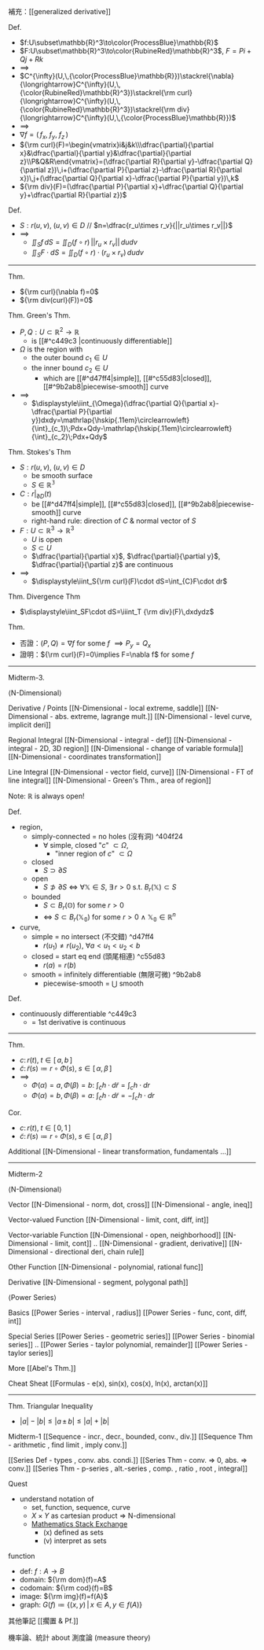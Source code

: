 
補充：[[generalized derivative]]

Def.
- $f:U\subset\mathbb{R}^3\to\color{ProcessBlue}\mathbb{R}$
- $F:U\subset\mathbb{R}^3\to\color{RubineRed}\mathbb{R}^3$, $F=Pi+Qj+Rk$
- $\implies$
- $C^{\infty}(U,\,{\color{ProcessBlue}\mathbb{R}})\stackrel{\nabla}{\longrightarrow}C^{\infty}(U,\,{\color{RubineRed}\mathbb{R}^3})\stackrel{\rm curl}{\longrightarrow}C^{\infty}(U,\,{\color{RubineRed}\mathbb{R}^3})\stackrel{\rm div}{\longrightarrow}C^{\infty}(U,\,{\color{ProcessBlue}\mathbb{R}})$
- $\implies$
- $\nabla f=(\,f_x,\;f_y,\;f_z\,)$
- ${\rm curl}(F)=\begin{vmatrix}i&j&k\\\dfrac{\partial}{\partial x}&\dfrac{\partial}{\partial y}&\dfrac{\partial}{\partial z}\\P&Q&R\end{vmatrix}=(\dfrac{\partial R}{\partial y}-\dfrac{\partial Q}{\partial z})\,i+(\dfrac{\partial P}{\partial z}-\dfrac{\partial R}{\partial x})\,j+(\dfrac{\partial Q}{\partial x}-\dfrac{\partial P}{\partial y})\,k$
- ${\rm div}(F)=(\dfrac{\partial P}{\partial x}+\dfrac{\partial Q}{\partial y}+\dfrac{\partial R}{\partial z})$

Def.
- $S:r(u,\,v),\;(u,\,v)\in D$  //  $n=\dfrac{r_u\times r_v}{||r_u\times r_v||}$
- $\implies$
	- $\displaystyle\iint_Sf\, dS=\iint_{D}(f\circ r)\,||r_u\times r_v||\,dudv$
	- $\displaystyle\iint_SF\cdot dS=\iint_{D}(f\circ r)\cdot(r_u\times r_v)\,dudv$

---

Thm.
- ${\rm curl}(\nabla f)=0$
- ${\rm div(curl}(F))=0$


Thm. Green's Thm.
- $P,Q:U\subset\mathbb{R}^2\to\mathbb{R}$
	- is [[#^c449c3 |continuously differentiable]]
- $\Omega$ is the region with
	- the outer bound $c_1\in U$
	- the inner bound $c_2\in U$
		- which are [[#^d47ff4|simple]], [[#^c55d83|closed]], [[#^9b2ab8|piecewise-smooth]] curve
- $\implies$
	- $\displaystyle\iint_{\Omega}(\dfrac{\partial Q}{\partial x}-\dfrac{\partial P}{\partial y})dxdy=\mathrlap{\hskip{.11em}\circlearrowleft}{\int}_{c_1}\;Pdx+Qdy-\mathrlap{\hskip{.11em}\circlearrowleft}{\int}_{c_2}\;Pdx+Qdy$


Thm. Stokes's Thm
- $S:r(u,\,v),\;(u,\,v)\in D$
	- be smooth surface
	- $S\in\mathbb{R^3}$
- $C:r\big|_{\partial D}(t)$
	- be [[#^d47ff4|simple]], [[#^c55d83|closed]], [[#^9b2ab8|piecewise-smooth]] curve
	- right-hand rule: direction of $C$ & normal vector of $S$
- $F:U\subset\mathbb{R}^3\to\mathbb{R}^3$
	- $U$ is open
	- $S\subset U$
	- $\dfrac{\partial}{\partial x}$, $\dfrac{\partial}{\partial y}$, $\dfrac{\partial}{\partial z}$ are continuous
- $\implies$
	- $\displaystyle\iint_S{\rm curl}(F)\cdot dS=\int_{C}F\cdot dr$


Thm. Divergence Thm
- $\displaystyle\iint_SF\cdot dS=\iiint_T {\rm div}(F)\,dxdydz$


Thm.
- 否證：$(P,\,Q)=\nabla f$  for some $f$ $\implies P_y=Q_x$
- 證明：${\rm curl}(F)=0\implies F=\nabla f$  for some $f$

---


Midterm-3. 

⟨N-Dimensional⟩

Derivative / Points
[[N-Dimensional - local extreme, saddle]]
[[N-Dimensional - abs. extreme, lagrange mult.]]
[[N-Dimensional - level curve, implicit deri]]

Regional Integral
[[N-Dimensional - integral - def]]
[[N-Dimensional - integral - 2D, 3D region]]
[[N-Dimensional - change of variable formula]]
[[N-Dimensional - coordinates transformation]]

Line Integral
[[N-Dimensional - vector field, curve]]
[[N-Dimensional - FT of line integral]]
[[N-Dimensional - Green's Thm., area of region]]

Note: $\mathbb{R}$ is always open!

Def.
- region,
	- simply-connected = no holes  (沒有洞) ^404f24
		- $\forall$ simple, closed "$c$" $\subset\Omega$, 
			- "inner region of $c$" $\subset\Omega$ 
	- closed
		- $S\supset\partial S$
	- open
		- $S\not\supset\partial S$ $\iff$ $\forall \mathbb{X}\in S$, $\exists\,r>0$ s.t. $B_r(\mathbb{X})\subset S$
	- bounded
		- $S\subset B_{r}(\mathbb{O})$  for some $r>0$
		- $\iff$ $S\subset B_{r}(\mathbb{X_0})$  for some $r>0$ $\land$ $\mathbb{X_0}\in \mathbb{R}^n$ 
- curve,
	- simple = no intersect        (不交錯) ^d47ff4
		- $r(u_1)\neq r(u_2)$, $\forall a<u_1<u_2<b$
	- closed = start eq end        (頭尾相連) ^c55d83
		- $r(a)=r(b)$
	- smooth = infinitely differentiable (無限可微) ^9b2ab8
		- piecewise-smooth = $\bigcup$ smooth

Def.
- continuously differentiable ^c449c3
	- = 1st derivative is continuous

---

Thm.
- $c:\,r(t),\;t\in[\,a,\,b\,]$
- $\tilde c:\,\tilde r(s)\coloneqq r\circ\Phi(s),\;s\in[\,\alpha,\,\beta\,]$
- $\implies$
	- $\Phi(\alpha)=a,\,\Phi(\beta)=b$: $\displaystyle\int_{\tilde c}h\cdot d{\tilde r}=\displaystyle\int_{ c}h\cdot dr$
	- $\Phi(\alpha)=b,\,\Phi(\beta)=a$: $\displaystyle\int_{\tilde c}h\cdot d{\tilde r}=-\displaystyle\int_{ c}h\cdot dr$

Cor.
- $c:\,r(t),\;t\in[\,0,\,1\,]$
- $\tilde c:\,\tilde r(s)\coloneqq r\circ\Phi(s),\;s\in[\,\alpha,\,\beta\,]$

Additional
[[N-Dimensional - linear transformation, fundamentals ...]]

---

Midterm-2

⟨N-Dimensional⟩

Vector
[[N-Dimensional - norm, dot, cross]]
[[N-Dimensional - angle, ineq]]

Vector-valued Function
[[N-Dimensional - limit, cont, diff, int]]

Vector-variable Function
[[N-Dimensional - open, neighborhood]]
[[N-Dimensional - limit, cont]]
..
[[N-Dimensional - gradient, derivative]]
[[N-Dimensional - directional deri, chain rule]]

Other Function
[[N-Dimensional - polynomial, rational func]]

Derivative
[[N-Dimensional - segment, polygonal path]]

⟨Power Series⟩

Basics
[[Power Series - interval , radius]]
[[Power Series - func, cont, diff, int]]

Special Series
[[Power Series - geometric series]]
[[Power Series - binomial series]]
..
[[Power Series - taylor polynomial, remainder]]
[[Power Series - taylor series]]

More
[[Abel's Thm.]]

Cheat Sheat
[[Formulas - e(x), sin(x), cos(x), ln(x), arctan(x)]]

---

Thm. Triangular Inequality
- $|a|-|b|\leq|a\,\pm\, b|\leq|a|+|b|$

Midterm-1
[[Sequence - incr., decr., bounded, conv., div.]]
[[Sequence Thm - arithmetic , find limit , imply conv.]]

[[Series Def - types , conv. abs. condi.]]
[[Series Thm - conv. => 0,  abs. => conv.]]
[[Series Thm - p-series , alt.-series , comp. , ratio , root , integral]]

Quest
- understand notation of
	- set, function, sequence, curve
	- $X\times Y$ as cartesian product => N-dimensional
	- [Mathematics Stack Exchange](https://math.stackexchange.com/questions/479936/in-what-manner-are-functions-sets)
		- (x) defined as sets
		- (v) interpret as sets

function
- def:      $f:A\to B$
- domain:   ${\rm dom}(f)=A$
- codomain: ${\rm cod}(f)=B$
- image:    ${\rm img}(f)=f(A)$
- graph:    $G(f)\coloneqq\{(x,\,y)\,|\,x\in A,\,y\in f(A)\}$


其他筆記
[[擱置 & Pf.]]

機率論、統計 about 測度論 (measure theory)